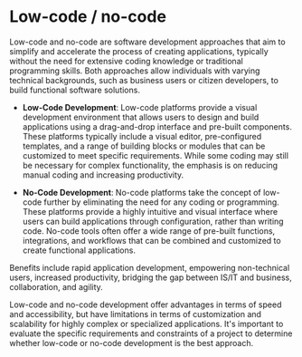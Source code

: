 # Low-code / no-code

Low-code and no-code are software development approaches that aim to simplify and accelerate the process of creating applications, typically without the need for extensive coding knowledge or traditional programming skills. Both approaches allow individuals with varying technical backgrounds, such as business users or citizen developers, to build functional software solutions.

* **Low-Code Development**: Low-code platforms provide a visual development environment that allows users to design and build applications using a drag-and-drop interface and pre-built components. These platforms typically include a visual editor, pre-configured templates, and a range of building blocks or modules that can be customized to meet specific requirements. While some coding may still be necessary for complex functionality, the emphasis is on reducing manual coding and increasing productivity.

* **No-Code Development**: No-code platforms take the concept of low-code further by eliminating the need for any coding or programming. These platforms provide a highly intuitive and visual interface where users can build applications through configuration, rather than writing code. No-code tools often offer a wide range of pre-built functions, integrations, and workflows that can be combined and customized to create functional applications.

Benefits include rapid application development, empowering non-technical users, increased productivity, bridging the gap between IS/IT and business, collaboration, and agility.

Low-code and no-code development offer advantages in terms of speed and accessibility, but have limitations in terms of customization and scalability for highly complex or specialized applications. It's important to evaluate the specific requirements and constraints of a project to determine whether low-code or no-code development is the best approach.